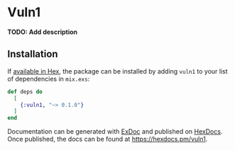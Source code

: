 # Vuln1

**TODO: Add description**

## Installation

If [available in Hex](https://hex.pm/docs/publish), the package can be installed
by adding `vuln1` to your list of dependencies in `mix.exs`:

```elixir
def deps do
  [
    {:vuln1, "~> 0.1.0"}
  ]
end
```

Documentation can be generated with [ExDoc](https://github.com/elixir-lang/ex_doc)
and published on [HexDocs](https://hexdocs.pm). Once published, the docs can
be found at <https://hexdocs.pm/vuln1>.

